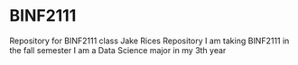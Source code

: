 # BINF2111
Repository for BINF2111 class
Jake Rices Repository
I am taking BINF2111 in the fall semester 
I am a Data Science major in my 3th year 
